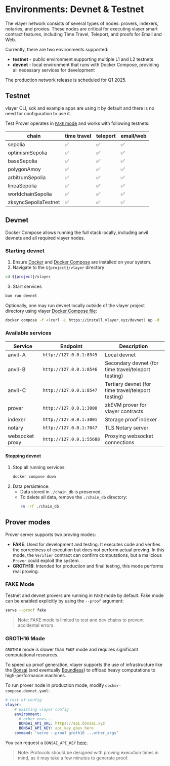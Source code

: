 # Environments: Devnet & Testnet

The vlayer network consists of several types of nodes: provers, indexers, notaries, and proxies. These nodes are critical for executing vlayer smart contract features, including Time Travel, Teleport, and proofs for Email and Web.

Currently, there are two environments supported:
- **testnet** - public environment supporting multiple L1 and L2 testnets
- **devnet** - local environment that runs with Docker Compose, providing all necessary services for development

The production network release is scheduled for Q1 2025.

## Testnet
vlayer CLI, sdk and example apps are using it by default and there is no need for configuration to use it.

Test Prover operates in [`FAKE` mode](/advanced/dev-and-production.html#prover-modes) and works with following testnets:

| chain | time travel | teleport | email/web |
|---------|-------------|----------|-----------|
| sepolia | ✅         | ✅      | ✅         |
| optimismSepolia | ✅         | ✅      | ✅         |
| baseSepolia | ✅         | ✅      | ✅         |
| polygonAmoy | ✅         | ✅      | ✅         |
| arbitrumSepolia | ✅         | ✅      | ✅         |
| lineaSepolia | ✅         | ✅      | ✅         |
| worldchainSepolia | ✅         | ✅      | ✅         |
| zksyncSepoliaTestnet | ✅         | ✅      | ✅         |

## Devnet
Docker Compose allows running the full stack locally, including anvil devnets and all required vlayer nodes.

### Starting devnet
1. Ensure [Docker](https://docs.docker.com/get-docker/) and [Docker Compose](https://docs.docker.com/compose/install/) are installed on your system. 
2. Navigate to the `${project}/vlayer` directory
```bash
cd ${project}/vlayer
```
3. Start services
```bash
bun run devnet
```

Optionally, one may run devnet locally outside of the vlayer project directory using vlayer [Docker Compose file](https://install.vlayer.xyz/devnet):
```sh
docker compose -f <(curl -L https://install.vlayer.xyz/devnet) up -d
```

### Available services
| Service                  | Endpoint                 | Description                               |
|--------------------------|--------------------------|-------------------------------------------|
| anvil-A      | `http://127.0.0.1:8545` | Local devnet        |
| anvil-B      | `http://127.0.0.1:8546` | Secondary devnet (for time travel/teleport testing)                          |
| anvil-C      | `http://127.0.0.1:8547` | Tertiary devnet (for time travel/teleport testing)                           |
| prover         | `http://127.0.0.1:3000` | zkEVM prover for vlayer contracts             |
| indexer   | `http://127.0.0.1:3001` | Storage proof indexer               |
| notary   | `http://127.0.0.1:7047` | TLS Notary server               |
| websocket proxy       | `http://127.0.0.1:55688`| Proxying websocket connections            |
 
#### Stopping devnet
1. Stop all running services:
   ```bash
   docker compose down
   ```
2. Data persistence:
   - Data stored in `./chain_db` is preserved.
   - To delete all data, remove the `./chain_db` directory:
     ```bash
     rm -rf ./chain_db
     ```

## Prover modes
Prover server supports two proving modes:
- **FAKE**: Used for development and testing. It executes code and verifies the correctness of execution but does not perform actual proving. In this mode, the `Verifier` contract can confirm computations, but a malicious `Prover` could exploit the system.
- **GROTH16**: Intended for production and final testing, this mode performs real proving.

### FAKE Mode

Testnet and devnet provers are running in `FAKE` mode by default. Fake mode can be enabled explicitly by using the `--proof` argument:
```sh
serve --proof fake
```
> Note: FAKE mode is limited to test and dev chains to prevent accidental errors.

### GROTH16 Mode
`GROTH16` mode is slower than `FAKE` mode and requires significant computational resources. 

To speed up proof generation, vlayer supports the use of infrastructure like the [Bonsai](https://www.bonsai.xyz/) (and eventually [Boundless](https://beboundless.xyz/)) to offload heavy computations to high-performance machines.

To run prover node in production mode, modify `docker-compose.devnet.yaml`:

```yaml
# rest of config
vlayer:
    # existing vlayer config
    environment:
      # other envs...
      BONSAI_API_URL: https://api.bonsai.xyz
      BONSAI_API_KEY: api_key_goes_here
    command: "serve --proof groth16 ...other_args"
```

You can request a `BONSAI_API_KEY` [here](https://docs.google.com/forms/d/e/1FAIpQLSf9mu18V65862GS4PLYd7tFTEKrl90J5GTyzw_d14ASxrruFQ/viewform).

> Note: Protocols should be designed with proving execution times in mind, as it may take a few minutes to generate proof.
